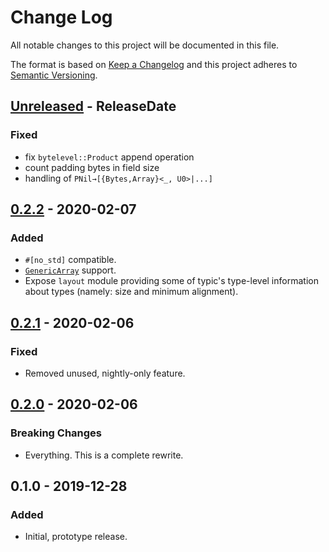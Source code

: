 # Change Log
All notable changes to this project will be documented in this file.

The format is based on [Keep a Changelog](http://keepachangelog.com/)
and this project adheres to [Semantic Versioning](http://semver.org/).

<!-- next-header -->
## [Unreleased] - ReleaseDate
### Fixed
- fix `bytelevel::Product` append operation
- count padding bytes in field size
- handling of `PNil→[{Bytes,Array}<_, U0>|...]`

## [0.2.2] - 2020-02-07
### Added
- `#[no_std]` compatible.
- [`GenericArray`](https://crates.io/crates/generic-array) support.
- Expose `layout` module providing some of typic's type-level information about
  types (namely: size and minimum alignment).

## [0.2.1] - 2020-02-06
### Fixed
- Removed unused, nightly-only feature.

## [0.2.0] - 2020-02-06
### Breaking Changes
- Everything. This is a complete rewrite.

## 0.1.0 - 2019-12-28
### Added
- Initial, prototype release.

<!-- next-url -->
[Unreleased]: https://github.com/jswrenn/typic/compare/{{tag_name}}...HEAD
[0.2.2]: https://github.com/typic/compare/typic-v0.2.1...{{tag_name}}
[0.2.1]: https://github.com/jswrenn/typic/compare/typic-v0.2.0...typic-v0.2.1
[0.2.0]: https://github.com/jswrenn/typic/releases/tag/typic-v0.2.0
